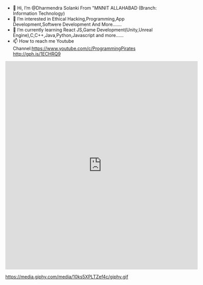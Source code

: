 - 👋 Hi, I’m @Dharmendra Solanki From "MNNIT ALLAHABAD (Branch: Information Technology)
- 👀 I’m interested in Ethical Hacking,Programming,App Development,Softwere Development And More.......
- 🌱 I’m currently learning React JS,Game Development(Unity,Unreal Engine),C,C++,Java,Python,Javascript and more......
- 📫 How to reach me Youtube Channel:https://www.youtube.com/c/ProgrammingPirates
http://gph.is/1ECHRQ9





<iframe src="https://assets.pinterest.com/ext/embed.html?id=506936501809850870" height="648" width="600" frameborder="0" scrolling="no" ></iframe>





https://media.giphy.com/media/10ks5XPLTZef4c/giphy.gif

 




<!---
ProgrammingPirates/ProgrammingPirates is a ✨ special ✨ repository because its `README.md` (this file) appears on your GitHub profile.
You can click the Preview link to take a look at your changes.
--->
